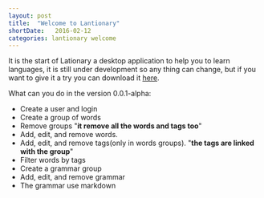 ```yaml
---
layout: post
title:  "Welcome to Lantionary"
shortDate:   2016-02-12
categories: lantionary welcome
---
```

It is the start of Lationary a desktop application to help
you to learn languages, it is still under development so any thing can change, but
if you want to give it a try you can download it [here](http://127.0.0.1:4000/download).

What can you do in the version 0.0.1-alpha:

- Create a user and login
- Create a group of words
- Remove groups "**it remove all the words and tags too**"
- Add, edit, and remove words.
- Add, edit, and remove tags(only in words groups). "**the tags are linked with the group**"
- Filter words by tags
- Create a grammar group
- Add, edit, and remove grammar
- The grammar use markdown
